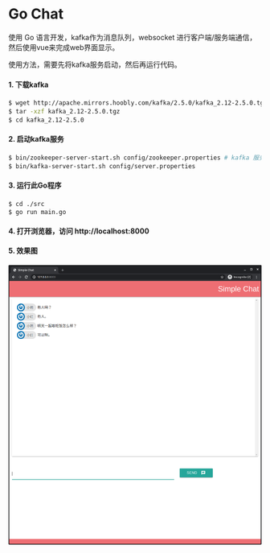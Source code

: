 # Go Chat

使用 Go 语言开发，kafka作为消息队列，websocket 进行客户端/服务端通信，然后使用vue来完成web界面显示。


使用方法，需要先将kafka服务启动，然后再运行代码。

#### 1. 下载kafka
```bash
$ wget http://apache.mirrors.hoobly.com/kafka/2.5.0/kafka_2.12-2.5.0.tgz
$ tar -xzf kafka_2.12-2.5.0.tgz
$ cd kafka_2.12-2.5.0
```

#### 2. 启动kafka服务
```bash
$ bin/zookeeper-server-start.sh config/zookeeper.properties # kafka 服务依赖于zookeeper
$ bin/kafka-server-start.sh config/server.properties
```

#### 3. 运行此Go程序
```
$ cd ./src
$ go run main.go
```

#### 4. 打开浏览器，访问 http://localhost:8000

#### 5. 效果图
![即时通讯效果图](./public/myGoChat.png)

